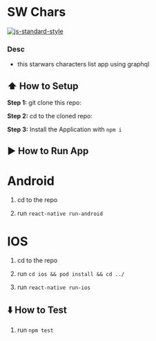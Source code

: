 #  SW Chars
[![js-standard-style](https://img.shields.io/badge/code%20style-standard-brightgreen.svg?style=flat)](http://standardjs.com/)

### Desc

- this starwars characters list app using graphql

## :arrow_up: How to Setup

**Step 1:** git clone this repo:

**Step 2:** cd to the cloned repo:

**Step 3:** Install the Application with `npm i`

## :arrow_forward: How to Run App

# Android

1. cd to the repo

2. run `react-native run-android`

# IOS

1. cd to the repo

2. run `cd ios && pod install && cd ../`

3. run `react-native run-ios`

## :arrow_down: How to Test

1. run `npm test`

